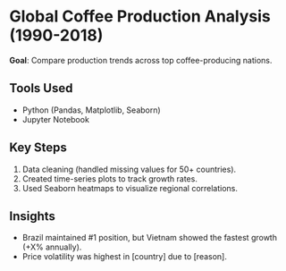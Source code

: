 # Global Coffee Production Analysis (1990-2018)  
**Goal**: Compare production trends across top coffee-producing nations.  

## Tools Used  
- Python (Pandas, Matplotlib, Seaborn)  
- Jupyter Notebook  

## Key Steps  
1. Data cleaning (handled missing values for 50+ countries).  
2. Created time-series plots to track growth rates.  
3. Used Seaborn heatmaps to visualize regional correlations.  

## Insights  
- Brazil maintained #1 position, but Vietnam showed the fastest growth (+X% annually).  
- Price volatility was highest in [country] due to [reason].  

